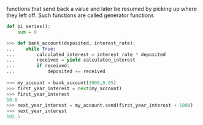 functions that send back a value and later be resumed by picking up where they left off. Such functions are called generator functions
```python
def pi_series():
    sum = 0
```
```python
>>> def bank_account(deposited, interest_rate):
...    while True:
...        calculated_interest = interest_rate * deposited 
...        received = yield calculated_interest
...        if received:
...            deposited += received
            
>>> my_account = bank_account(1000,0.05)
>>> first_year_interest = next(my_account)
>>> first_year_interest
50.0
>>> next_year_interest = my_account.send(first_year_interest + 1000)
>>> next_year_interest
102.5
```
